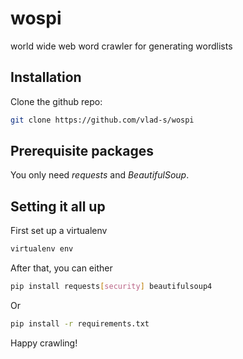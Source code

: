 # wospi
world wide web word crawler for generating wordlists

## Installation
Clone the github repo:
```bash
git clone https://github.com/vlad-s/wospi
```

## Prerequisite packages
You only need _requests_ and _BeautifulSoup_.

## Setting it all up
First set up a virtualenv
```bash
virtualenv env
```
After that, you can either
```bash
pip install requests[security] beautifulsoup4
```
Or
```bash
pip install -r requirements.txt
```

Happy crawling!
